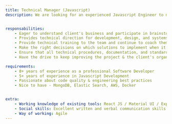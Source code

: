 ```yaml
---
title: Technical Manager (Javascript)
description: We are looking for an experienced Javascript Engineer to manage a team working on a Cybersecurity application. The main responsibility is to work with the business to decide all technical aspects, translate the requirements into technical solutions and communicate tasks to the engineering team.


responsabilities:
    - Eager to understand client's business and participate in brainstorming sessions
    - Provides technical direction for development, design, and systems integration
    - Provide technical training to the team and continue to coach them as needed
    - Make the right decisions on which solutions to implement when it comes to complex technical problems
    - Ensure that all technical procedures, documentation, and standard policies are put in place and reviews on a regular basis
    - Have the drive to keep improving the project & the client's organization with technical improvements.

requirements:
    - 8+ years of experience as a professional Software Developer
    - 5+ years of experience in Javascript Development
    - Passionate about code quality & engineering best practices
    - Nice to have - MongoDB, Elastic Search, AWS, Docker


extra:
    - Working knowledge of existing tools: React JS / Material UI / Express JS / Websocket / GraphQL
    - Social skills: Excellent written and verbal communication skills with the ability to present complex information in a clear, concise manner to all audiences / Ability to efficiently collaborate within a team and with multiple teams and stakeholders, demonstrating a positive attitude and assertive communication skills / Team player, having the curiosity and passion for continuous improvement and also promoting constructive feedback among the team members / Strong problem-solving skills, demonstrating flexibility, strategic and critical thinking skills / Excellent organization, planning skills, and attention to detail
    - Way of working: Agile
---
```

